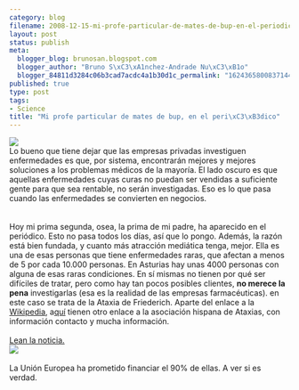 ```yaml
--- 
category: blog
filename: 2008-12-15-mi-profe-particular-de-mates-de-bup-en-el-periodico.md
layout: post
status: publish
meta: 
  blogger_blog: brunosan.blogspot.com
  blogger_author: "Bruno S\xC3\xA1nchez-Andrade Nu\xC3\xB1o"
  blogger_84811d3284c06b3cad7acdc4a1b30d1c_permalink: "1624365800837144245"
published: true
type: post
tags: 
- Science
title: "Mi profe particular de mates de bup, en el peri\xC3\xB3dico"
---
```

<a href="http://nasonurb.files.wordpress.com/2008/12/cristinaferamado.jpg"><img src="http://nasonurb.files.wordpress.com/2008/12/cristinaferamado.jpg?w=185" border="0" /></a><br />Lo bueno que tiene dejar que las empresas privadas investiguen enfermedades es que, por sistema, encontrarán mejores y mejores soluciones a los problemas médicos de la mayoría. El lado oscuro es que aquellas enfermedades cuyas curas no puedan ser vendidas  a suficiente gente para que sea rentable, no serán investigadas. Eso es lo que pasa cuando las enfermedades se convierten en negocios.<br /><br /><br />Hoy mi prima segunda, osea, la prima de mi padre, ha aparecido en el periódico. Esto no pasa todos los días, así que lo pongo. Además, la razón está bien fundada, y cuanto más atracción mediática tenga, mejor. Ella es una de esas personas que tiene enfermedades raras, que afectan a menos de 5 por cada 10.000 personas. En Asturias hay unas 4000 personas con alguna de esas raras condiciones. En sí mismas no tienen por qué ser difíciles de tratar, pero como hay tan pocos posibles clientes, <span style="font-weight:bold;">no merece la pena</span> investigarlas (esa es la realidad de las empresas farmacéuticas). en este caso se trata de la Ataxia de Friederich. Aparte del enlace a la <a href="http://es.wikipedia.org/wiki/Ataxia_de_Friedreich">Wikipedia</a>, a<a href="http://humano.ya.com/hispataxia/index.htm">quí</a> tienen otro enlace a la asociación hispana de Ataxias, con información contacto y mucha información.<br /><br /><a href="http://nasonurb.files.wordpress.com/2008/12/cristinanoticia2.jpg">Lean la noticia.</a><br /><a href="http://nasonurb.files.wordpress.com/2008/12/cristinanoticia2.jpg"><img src="http://nasonurb.files.wordpress.com/2008/12/cristinanoticia2.jpg?w=249" border="0" /></a><br /><br />La Unión Europea ha prometido financiar el 90% de ellas. A ver si es verdad.
